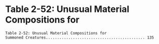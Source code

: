 # Table 2-52: Unusual Material Compositions for

```
Table 2-52: Unusual Material Compositions for
Summoned Creatures............................................ 135

```
